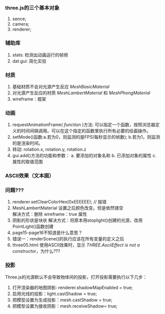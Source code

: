 ### three.js的三个基本对象
1. sence;
2. camera;
3. renderer;

### 辅助库
1. stats: 检测出动画运行的帧频
2. dat.gui: 简化实验

### 材质
1. 基础材质不会对光源产生反应  *MeshBasicMaterial*
2. 对光源产生反应的材质 *MeshLambertMaterial*  和 *MeshPhongMaterial*
3. wireframe：框架


### 动画 
1. requestAnimationFrame( *function* )方法: 可以指定一个函数，按照浏览器定义的时间间隔调用。可以在这个指定的函数里执行所有必要的绘画操作。
2. setMode()函数:a.若为0，则监测的是FPS(每秒显示的帧数);
                 b.若为1，则监测的是渲染时间。
3. 转动: rotation.x, rotation.y, rotation.z
4. gui.add()方法的功能和参数：
    a. 要添加的对象名称
    b. 已添加对象的属性
    c. 属性的取值范围
### ASCII效果（文本画）

### 问题???
1. renderer.setClearColorHex(0xEEEEEE);  //  报错
2. MeshLambertMaterial 设置之后颜色改变。但是依然镂空  
    解决方式：删除 wireframe：true 属性
3. 阴影的形状是块状
    解决方式：将原本用stoplight()创建的光源，改用PointLight()函数创建
4. page15-page16不知道是什么意思？
5. 错误一：renderScene()的执行应该在所有变量的定义之后
6. three05.html 使用ASCII效果时，显示 *THREE.AsciiEffect is not a constructor*，为什么???


### 投影
Three.js的光源默认不会导致物体间的投影，打开投影需要执行以下几步：
1. 打开渲染器的地图阴影: renderer.shadowMapEnabled = true;
2. 启用光线的投影：light.castShadow = true;
3. 把模型设置为生成投影：mesh.castShadow = true;
4. 把模型设置为接收阴影：mesh.receiveShadow= true;